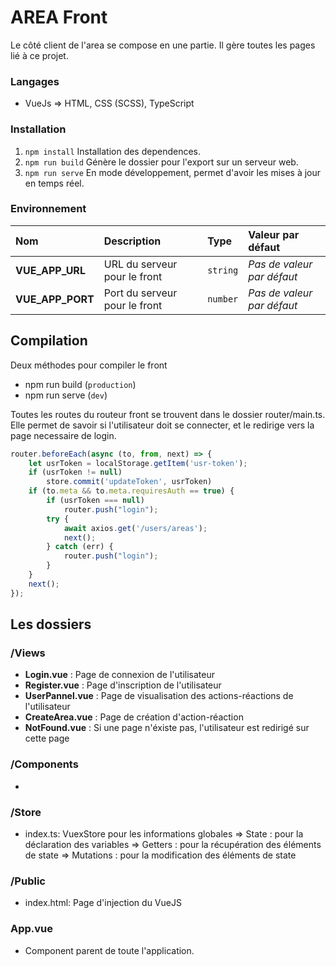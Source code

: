 # AREA Front

Le côté client de l'area se compose en une partie.
Il gère toutes les pages lié à ce projet.

### Langages
- VueJs
    => HTML, CSS (SCSS), TypeScript

### Installation

1. `npm install` Installation des dependences.
2. `npm run build` Génère le dossier pour l'export sur un serveur web.
3. `npm run serve` En mode développement, permet d'avoir les mises à jour en temps réel.

### Environnement

| Nom | Description | Type | Valeur par défaut |
|:----|:------------|:-----|:------------------|
| **VUE_APP_URL** | URL du serveur pour le front | `string` | *Pas de valeur par défaut* |
| **VUE_APP_PORT** | Port du serveur pour le front | `number` | *Pas de valeur par défaut* |

## Compilation

Deux méthodes pour compiler le front
- npm run build (`production`)
- npm run serve (`dev`)

Toutes les routes du routeur front se trouvent dans le dossier router/main.ts.
Elle permet de savoir si l'utilisateur doit se connecter, et le redirige vers la page necessaire de login.
```ts
router.beforeEach(async (to, from, next) => {
    let usrToken = localStorage.getItem('usr-token');
    if (usrToken != null)
        store.commit('updateToken', usrToken)
    if (to.meta && to.meta.requiresAuth == true) {
        if (usrToken === null)
            router.push("login");
        try {
            await axios.get('/users/areas');
            next();
        } catch (err) {
            router.push("login");
        }
    }
    next();
});
```

## Les dossiers

### /Views
- **Login.vue** : Page de connexion de l'utilisateur
- **Register.vue** : Page d'inscription de l'utilisateur
- **UserPannel.vue** : Page de visualisation des actions-réactions de l'utilisateur
- **CreateArea.vue** : Page de création d'action-réaction
- **NotFound.vue** : Si une page n'éxiste pas, l'utilisateur est redirigé sur cette page

### /Components
- 

### /Store
- index.ts: VuexStore pour les informations globales
    => State : pour la déclaration des variables
    => Getters : pour la récupération des éléments de state
    => Mutations : pour la modification des éléments de state

### /Public
- index.html: Page d'injection du VueJS

### App.vue
- Component parent de toute l'application.
